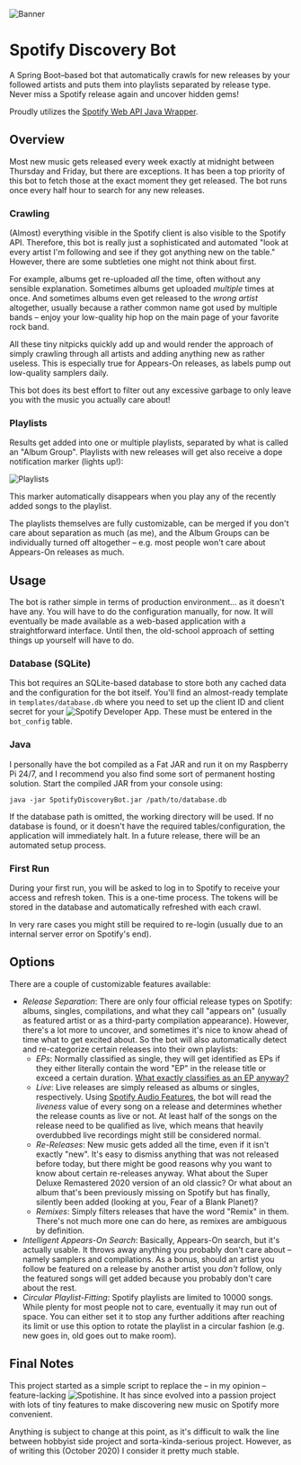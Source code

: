 ![Banner](https://i.imgur.com/MkS2cLj.png)

# Spotify Discovery Bot

A Spring Boot–based bot that automatically crawls for new releases by your followed artists and puts them into playlists separated by release type. Never miss a Spotify release again and uncover hidden gems!

Proudly utilizes the [Spotify Web API Java Wrapper](https://github.com/thelinmichael/spotify-web-api-java).

## Overview

Most new music gets released every week exactly at midnight between Thursday and Friday, but there are exceptions. It has been a top priority of this bot to fetch those at the exact moment they get released. The bot runs once every half hour to search for any new releases.

### Crawling

(Almost) everything visible in the Spotify client is also visible to the Spotify API. Therefore, this bot is really just a sophisticated and automated "look at every artist I'm following and see if they got anything new on the table." However, there are some subtleties one might not think about first.

For example, albums get re-uploaded _all_ the time, often without any sensible explanation. Sometimes albums get uploaded _multiple_ times at once. And sometimes albums even get released to the _wrong artist_ altogether, usually because a rather common name got used by multiple bands – enjoy your low-quality hip hop on the main page of your favorite rock band.

All these tiny nitpicks quickly add up and would render the approach of simply crawling through all artists and adding anything new as rather useless. This is especially true for Appears-On releases, as labels pump out low-quality samplers daily.

This bot does its best effort to filter out any excessive garbage to only leave you with the music you actually care about!

### Playlists

Results get added into one or multiple playlists, separated by what is called an "Album Group". Playlists with new releases will get also receive a dope notification marker (lights up!):

![Playlists](https://i.imgur.com/6ceKj71.png)

This marker automatically disappears when you play any of the recently added songs to the playlist.

The playlists themselves are fully customizable, can be merged if you don't care about separation as much (as me), and the Album Groups can be individually turned off altogether – e.g. most people won't care about Appears-On releases as much.

## Usage

The bot is rather simple in terms of production environment... as it doesn't have any. You will have to do the configuration manually, for now. It will eventually be made available as a web-based application with a straightforward interface. Until then, the old-school approach of setting things up yourself will have to do.

### Database (SQLite)

This bot requires an SQLite-based database to store both any cached data and the configuration for the bot itself. You'll find an almost-ready template in `templates/database.db` where you need to set up the client ID and client secret for your ![Spotify Developer App](https://developer.spotify.com/dashboard). These must be entered in the `bot_config` table.

### Java

I personally have the bot compiled as a Fat JAR and run it on my Raspberry Pi 24/7, and I recommend you also find some sort of permanent hosting solution. Start the compiled JAR from your console using:

```java -jar SpotifyDiscoveryBot.jar /path/to/database.db```

If the database path is omitted, the working directory will be used. If no database is found, or it doesn't have the required tables/configuration, the application will immediately halt. In a future release, there will be an automated setup process.

### First Run

During your first run, you will be asked to log in to Spotify to receive your access and refresh token. This is a one-time process. The tokens will be stored in the database and automatically refreshed with each crawl.

In very rare cases you might still be required to re-login (usually due to an internal server error on Spotify's end).

## Options

There are a couple of customizable features available:

* *Release Separation*: There are only four official release types on Spotify: albums, singles, compilations, and what they call "appears on" (usually as featured artist or as a third-party compilation appearance). However, there's a lot more to uncover, and sometimes it's nice to know ahead of time what to get excited about. So the bot will also automatically detect and re-categorize certain releases into their own playlists:
    * *EPs*: Normally classified as single, they will get identified as EPs if they either literally contain the word "EP" in the release title or exceed a certain duration. [What exactly classifies as an EP anyway?](https://support.landr.com/hc/en-us/articles/115009568227-What-s-the-difference-between-a-single-an-EP-and-an-album-)
    * *Live*: Live releases are simply released as albums or singles, respectively. Using [Spotify Audio Features](https://developer.spotify.com/documentation/web-api/reference/tracks/get-audio-features/), the bot will read the _liveness_ value of every song on a release and determines whether the release counts as live or not. At least half of the songs on the release need to be qualified as live, which means that heavily overdubbed live recordings might still be considered normal.
    * *Re-Releases*: New music gets added all the time, even if it isn't exactly "new". It's easy to dismiss anything that was not released before today, but there might be good reasons why you want to know about certain re-releases anyway. What about the Super Deluxe Remastered 2020 version of an old classic? Or what about an album that's been previously missing on Spotify but has finally, silently been added (looking at you, Fear of a Blank Planet)?
    * *Remixes*: Simply filters releases that have the word "Remix" in them. There's not much more one can do here, as remixes are ambiguous by definition.
* *Intelligent Appears-On Search*: Basically, Appears-On search, but it's actually usable. It throws away anything you probably don't care about – namely samplers and compilations. As a bonus, should an artist you follow be featured on a release by another artist you _don't_ follow, only the featured songs will get added because you probably don't care about the rest.
* *Circular Playlist-Fitting*: Spotify playlists are limited to 10000 songs. While plenty for most people not to care, eventually it may run out of space. You can either set it to stop any further additions after reaching its limit or use this option to rotate the playlist in a circular fashion (e.g. new goes in, old goes out to make room).

## Final Notes

This project started as a simple script to replace the – in my opinion – feature-lacking ![Spotishine](https://www.spotishine.com). It has since evolved into a passion project with lots of tiny features to make discovering new music on Spotify more convenient.

Anything is subject to change at this point, as it's difficult to walk the line between hobbyist side project and sorta-kinda-serious project. However, as of writing this (October 2020) I consider it pretty much stable.
